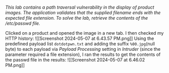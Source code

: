 *This lab contains a path traversal vulnerability in the display of product images.
The application validates that the supplied filename ends with the expected file extension.
To solve the lab, retrieve the contents of the /etc/passwd file.*

Clicked on a product and opened the image in a new tab. I then checked my HTTP history:
![[Screenshot 2024-05-07 at 6.43.57 PM.png]]
Using the predefined payload list `dotdotpwn.txt` and adding the suffix `%00.jpg`(null byte) to each payload via *Payload Processing* setting in *Intruder* (since the parameter required a file extension), I ran the results to get the contents of the passwd file in the results:
![[Screenshot 2024-05-07 at 6.46.02 PM.png]]